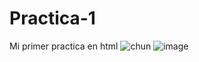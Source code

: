 # Practica-1
Mi primer practica en html
![chun](https://user-images.githubusercontent.com/118314930/202045908-5ea78095-2cdf-43c9-af7c-60f702c6d09f.jpg)
![image](https://user-images.githubusercontent.com/118314930/202046021-1fd23031-d032-4bbf-8933-d7a2eed394ca.png)


